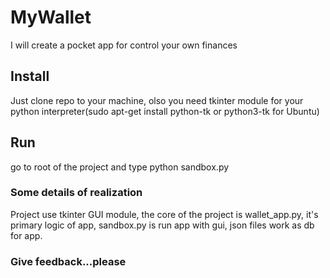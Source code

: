 # MyWallet
I will create a pocket app for control your own finances

## Install
Just clone repo to your machine, olso you need tkinter module for your python interpreter(sudo apt-get install python-tk or python3-tk  for Ubuntu)

## Run
go to root of the project and type python sandbox.py

### Some details of realization

Project use tkinter GUI module, the core of the project is wallet_app.py, it's primary logic of app, sandbox.py is run app with gui, json files work as db for app. 

### Give feedback...please
